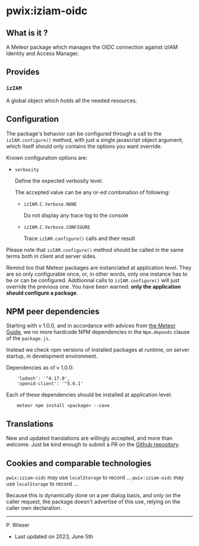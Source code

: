 # pwix:iziam-oidc

## What is it ?

A Meteor package which manages the OIDC connection against izIAM Identity and Access Manager.

## Provides

### `izIAM`

A global object which holds all the needed resources.

## Configuration

The package's behavior can be configured through a call to the `izIAM.configure()` method, with just a single javascript object argument, which itself should only contains the options you want override.

Known configuration options are:

- `verbosity`

    Define the expected verbosity level.

    The accepted value can be any or-ed combination of following:

    - `izIAM.C.Verbose.NONE`

        Do not display any trace log to the console

    - `izIAM.C.Verbose.CONFIGURE`

        Trace `izIAM.configure()` calls and their result

Please note that `izIAM.configure()` method should be called in the same terms both in client and server sides.

Remind too that Meteor packages are instanciated at application level. They are so only configurable once, or, in other words, only one instance has to be or can be configured. Addtionnal calls to `izIAM.configure()` will just override the previous one. You have been warned: **only the application should configure a package**.

## NPM peer dependencies

Starting with v 1.0.0, and in accordance with advices from [the Meteor Guide](https://guide.meteor.com/writing-atmosphere-packages.html#npm-dependencies), we no more hardcode NPM dependencies in the `Npm.depends` clause of the `package.js`. 

Instead we check npm versions of installed packages at runtime, on server startup, in development environment.

Dependencies as of v 1.0.0:
```
    'lodash': '^4.17.0',
    'openid-client': '^5.6.1'
```

Each of these dependencies should be installed at application level:
```
    meteor npm install <package> --save
```

## Translations

New and updated translations are willingly accepted, and more than welcome. Just be kind enough to submit a PR on the [Github repository](https://github.com/trychlos/pwix-iziam/pulls).

## Cookies and comparable technologies

`pwix:iziam-oidc` may use `localStorage` to record ...
`pwix:iziam-oidc` may use `localStorage` to record ...

Because this is dynamically done on a per dialog basis, and only on the caller request, the package doesn't advertise of this use, relying on the caller own declaration.

---
P. Wieser
- Last updated on 2023, June 5th
